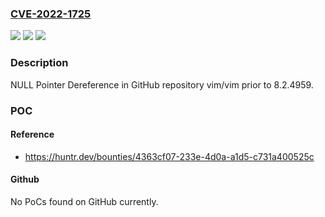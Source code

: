 ### [CVE-2022-1725](https://cve.mitre.org/cgi-bin/cvename.cgi?name=CVE-2022-1725)
![](https://img.shields.io/static/v1?label=Product&message=vim%2Fvim&color=blue)
![](https://img.shields.io/static/v1?label=Version&message=%3C%208.2.4959%20&color=brighgreen)
![](https://img.shields.io/static/v1?label=Vulnerability&message=CWE-476%20NULL%20Pointer%20Dereference&color=brighgreen)

### Description

NULL Pointer Dereference in GitHub repository vim/vim prior to 8.2.4959.

### POC

#### Reference
- https://huntr.dev/bounties/4363cf07-233e-4d0a-a1d5-c731a400525c

#### Github
No PoCs found on GitHub currently.

